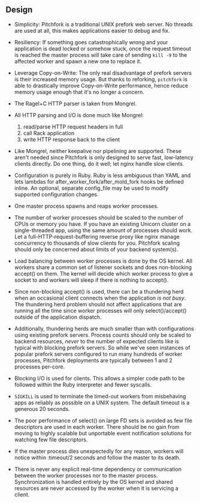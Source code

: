 ## Design

* Simplicity: Pitchfork is a traditional UNIX prefork web server.
  No threads are used at all, this makes applications easier to debug
  and fix.

* Resiliency: If something goes catastrophically wrong and your application
  is dead locked or somehow stuck, once the request timeout is reached the master
  process will take care of sending `kill -9` to the affected worker and
  spawn a new one to replace it.

* Leverage Copy-on-Write: The only real disadvantage of prefork servers is
  their increased memory usage. But thanks to reforking, `pitchfork` is able
  to drastically improve Copy-on-Write performance, hence reduce memory usage
  enough that it's no longer a concern.

* The Ragel+C HTTP parser is taken from Mongrel.

* All HTTP parsing and I/O is done much like Mongrel:
    1. read/parse HTTP request headers in full
    2. call Rack application
    3. write HTTP response back to the client

* Like Mongrel, neither keepalive nor pipelining are supported.
  These aren't needed since Pitchfork is only designed to serve
  fast, low-latency clients directly.  Do one thing, do it well;
  let nginx handle slow clients.

* Configuration is purely in Ruby. Ruby is less
  ambiguous than YAML and lets lambdas for
  after_worker_fork/after_mold_fork hooks be defined inline. An
  optional, separate config_file may be used to modify supported
  configuration changes.

* One master process spawns and reaps worker processes.

* The number of worker processes should be scaled to the number of
  CPUs or memory you have. If you have an existing
  Unicorn cluster on a single-threaded app, using the same amount of
  processes should work. Let a full-HTTP-request-buffering reverse
  proxy like nginx manage concurrency to thousands of slow clients for
  you. Pitchfork scaling should only be concerned about limits of your
  backend system(s).

* Load balancing between worker processes is done by the OS kernel.
  All workers share a common set of listener sockets and does
  non-blocking accept() on them.  The kernel will decide which worker
  process to give a socket to and workers will sleep if there is
  nothing to accept().

* Since non-blocking accept() is used, there can be a thundering
  herd when an occasional client connects when the application
  *is not busy*.  The thundering herd problem should not affect
  applications that are running all the time since worker processes
  will only select()/accept() outside of the application dispatch.

* Additionally, thundering herds are much smaller than with
  configurations using existing prefork servers.  Process counts should
  only be scaled to backend resources, _never_ to the number of expected
  clients like is typical with blocking prefork servers.  So while we've
  seen instances of popular prefork servers configured to run many
  hundreds of worker processes, Pitchfork deployments are typically between
  1 and 2 processes per-core.

* Blocking I/O is used for clients. This allows a simpler code path
  to be followed within the Ruby interpreter and fewer syscalls.

* `SIGKILL` is used to terminate the timed-out workers from misbehaving apps
  as reliably as possible on a UNIX system. The default timeout is a
  generous 20 seconds.

* The poor performance of select() on large FD sets is avoided
  as few file descriptors are used in each worker.
  There should be no gain from moving to highly scalable but
  unportable event notification solutions for watching few
  file descriptors.

* If the master process dies unexpectedly for any reason,
  workers will notice within :timeout/2 seconds and follow
  the master to its death.

* There is never any explicit real-time dependency or communication
  between the worker processes nor to the master process.
  Synchronization is handled entirely by the OS kernel and shared
  resources are never accessed by the worker when it is servicing
  a client.

